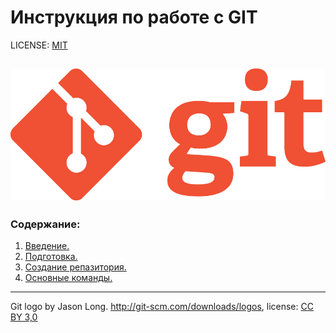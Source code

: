 # Инструкция по работе с GIT
LICENSE: [MIT](license.md)

![git logo](./assets/Git-Logo-1788C.png)
---


### Содержание:
1. [Введение.](intro.md)
2. [Подготовка.](prep.md)
3. [Создание репазитория.](newrep.md)
4. [Основные команды.](maincom.md)

---

Git logo by Jason Long. http://git-scm.com/downloads/logos, license: [СС BY 3,0](https://creativecommons.org/licenses/by/3.0/)
